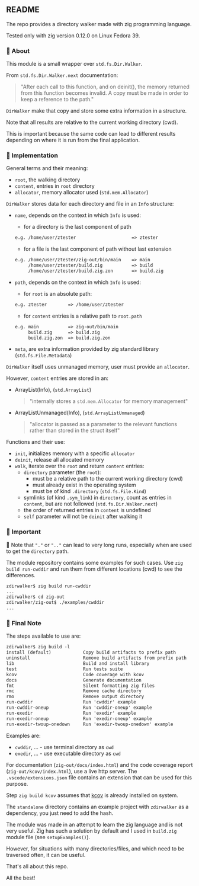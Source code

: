 ## README

The repo provides a directory walker made with zig programming language.

Tested only with zig version 0.12.0 on Linux Fedora 39.

### 📌 About

This module is a small wrapper over `std.fs.Dir.Walker`.

From `std.fs.Dir.Walker.next` documentation:

> "After each call to this function, and on deinit(), the memory returned
> from this function becomes invalid. A copy must be made in order to keep
> a reference to the path."

`DirWalker` make that copy and store some extra information in a structure.

Note that all results are relative to the current working directory (cwd).

This is important because the same code can lead to different results
depending on where it is run from the final application.

### 📌 Implementation

General terms and their meaning:

* `root`, the walking directory
* `content`, entries in `root` directory
* `allocator`, memory allocator used (`std.mem.Allocator`)

`DirWalker` stores data for each directory and file in an `Info` structure:

* `name`, depends on the context in which `Info` is used:
  * for a directory is the last component of path

  ```txt
  e.g. /home/user/ztester                     => ztester
  ```

  * for a file is the last component of path without last extension

  ```txt
  e.g. /home/user/ztester/zig-out/bin/main    => main
       /home/user/ztester/build.zig           => build
       /home/user/ztester/build.zig.zon       => build.zig
  ```

* `path`, depends on the context in which `Info` is used:
  * for `root` is an absolute path:

  ```txt
  e.g. ztester        => /home/user/ztester
  ```

  * for `content` entries is a relative path to `root.path`

  ```txt
  e.g. main           => zig-out/bin/main
       build.zig      => build.zig
       build.zig.zon  => build.zig.zon
  ```

* `meta`, are extra information provided by zig standard library
  (`std.fs.File.Metadata`)

`DirWalker` itself uses unmanaged memory, user must provide an `allocator`.

However, `content` entries are stored in an:

* ArrayList(Info), (`std.ArrayList`)
  > "internally stores a `std.mem.Allocator` for memory management"
* ArrayListUnmanaged(Info), (`std.ArrayListUnmanaged`)
  > "allocator is passed as a parameter to the relevant functions rather than
  > stored in the struct itself"

Functions and their use:

* `init`, initializes memory with a specific `allocator`
* `deinit`, release all allocated memory
* `walk`, iterate over the `root` and return `content` entries:
  * `directory` parameter (the `root`):
    * must be a relative path to the current working directory (cwd)
    * must already exist in the operating system
    * must be of kind `.directory` (`std.fs.File.Kind`)
  * symlinks (of kind `.sym_link`) in `directory`, count as entries
    in `content`, but are not followed (`std.fs.Dir.Walker.next`)
  * the order of returned entries in `content` is undefined
  * `self` parameter will not be `deinit` after walking it

### 📌 Important

🔔 Note that `"."` or `".."` can lead to very long runs, especially when
are used to get the `directory` path.

The module repository contains some examples for such cases.
Use `zig build run-cwddir` and run them from different locations (cwd)
to see the differences.

```txt
zdirwalker$ zig build run-cwddir
...
zdirwalker$ cd zig-out
zdirwalker/zig-out$ ./examples/cwddir
...
```

### 📌 Final Note

The steps available to use are:

```txt
zdirwalker$ zig build -l
install (default)            Copy build artifacts to prefix path
uninstall                    Remove build artifacts from prefix path
lib                          Build and install library
test                         Run tests suite
kcov                         Code coverage with kcov
docs                         Generate documentation
fmt                          Silent formatting zig files
rmc                          Remove cache directory
rmo                          Remove output directory
run-cwddir                   Run 'cwddir' example
run-cwddir-oneup             Run 'cwddir-oneup' example
run-exedir                   Run 'exedir' example
run-exedir-oneup             Run 'exedir-oneup' example
run-exedir-twoup-onedown     Run 'exedir-twoup-onedown' example
```

Examples are:

* `cwddir`, ... - use terminal directory as `cwd`
* `exedir`, ... - use executable directory as `cwd`

For documentation (`zig-out/docs/index.html`) and the code coverage report
(`zig-out/kcov/index.html`), use a live http server.
The `.vscode/extensions.json` file contains an extension that can be used for
this purpose.

Step `zig build kcov` assumes that [kcov](https://github.com/SimonKagstrom/kcov)
is already installed on system.

The `standalone` directory contains an example project with `zdirwalker` as a
dependency, you just need to add the hash.

The module was made in an attempt to learn the zig language and is not very
useful. Zig has such a solution by default and I used in `build.zig` module file (see `setupExamples()`).

However, for situations with many directories/files, and which need to be
traversed often, it can be useful.

That's all about this repo.

All the best!
